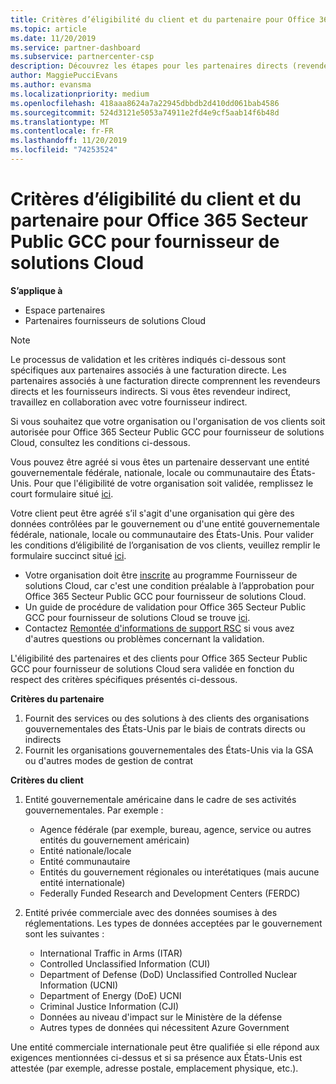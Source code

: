 ```yaml
---
title: Critères d’éligibilité du client et du partenaire pour Office 365 Secteur Public GCC | Espace partenaires
ms.topic: article
ms.date: 11/20/2019
ms.service: partner-dashboard
ms.subservice: partnercenter-csp
description: Découvrez les étapes pour les partenaires directs (revendeurs directs, fournisseurs indirects) pour valider les partenaires et les clients d’Office 365 Government GCC pour CSP.
author: MaggiePucciEvans
ms.author: evansma
ms.localizationpriority: medium
ms.openlocfilehash: 418aaa8624a7a22945dbbdb2d410dd061bab4586
ms.sourcegitcommit: 524d3121e5053a74911e2fd4e9cf5aab14f6b48d
ms.translationtype: MT
ms.contentlocale: fr-FR
ms.lasthandoff: 11/20/2019
ms.locfileid: "74253524"
---
```

# <a name="office-365-government-gcc-for-csp-partner-and-customer-eligibility-criteria"></a>Critères d’éligibilité du client et du partenaire pour Office 365 Secteur Public GCC pour fournisseur de solutions Cloud

**S’applique à**

-  Espace partenaires
-  Partenaires fournisseurs de solutions Cloud

>[!NOTE]
>Le processus de validation et les critères indiqués ci-dessous sont spécifiques aux partenaires associés à une facturation directe. Les partenaires associés à une facturation directe comprennent les revendeurs directs et les fournisseurs indirects.  Si vous êtes revendeur indirect, travaillez en collaboration avec votre fournisseur indirect. 

Si vous souhaitez que votre organisation ou l'organisation de vos clients soit autorisée pour Office 365 Secteur Public GCC pour fournisseur de solutions Cloud, consultez les conditions ci-dessous.

Vous pouvez être agréé si vous êtes un partenaire desservant une entité gouvernementale fédérale, nationale, locale ou communautaire des États-Unis. Pour que l'éligibilité de votre organisation soit validée, remplissez le court formulaire situé [ici](https://products.office.com/government/eligibility-validation?ReqType=CSPPartner).

Votre client peut être agréé s’il s'agit d'une organisation qui gère des données contrôlées par le gouvernement ou d'une entité gouvernementale fédérale, nationale, locale ou communautaire des États-Unis. Pour valider les conditions d’éligibilité de l’organisation de vos clients, veuillez remplir le formulaire succinct situé [ici](https://products.office.com/government/eligibility-validation?ReqType=CSPCustomer). 

-   Votre organisation doit être [inscrite](https://partnercenter.microsoft.com/partner/cloud-solution-provider) au programme Fournisseur de solutions Cloud, car c'est une condition préalable à l’approbation pour Office 365 Secteur Public GCC pour fournisseur de solutions Cloud.
-   Un guide de procédure de validation pour Office 365 Secteur Public GCC pour fournisseur de solutions Cloud se trouve [ici](https://go.microsoft.com/fwlink/?linkid=2007323).
-   Contactez [Remontée d'informations de support RSC](mailto:usgcce@microsoft.com) si vous avez d'autres questions ou problèmes concernant la validation.

L'éligibilité des partenaires et des clients pour Office 365 Secteur Public GCC pour fournisseur de solutions Cloud sera validée en fonction du respect des critères spécifiques présentés ci-dessous.

**Critères du partenaire**
1.  Fournit des services ou des solutions à des clients des organisations gouvernementales des États-Unis par le biais de contrats directs ou indirects
2.  Fournit les organisations gouvernementales des États-Unis via la GSA ou d'autres modes de gestion de contrat

**Critères du client**
1.  Entité gouvernementale américaine dans le cadre de ses activités gouvernementales. Par exemple :
 
    -  Agence fédérale (par exemple, bureau, agence, service ou autres entités du gouvernement américain)
    -   Entité nationale/locale 
    -   Entité communautaire
    -   Entités du gouvernement régionales ou interétatiques (mais aucune entité internationale)
    -   Federally Funded Research and Development Centers (FERDC)

2.  Entité privée commerciale avec des données soumises à des réglementations. Les types de données acceptées par le gouvernement sont les suivantes : 
    -   International Traffic in Arms (ITAR)
    -   Controlled Unclassified Information (CUI)
    -   Department of Defense (DoD) Unclassified Controlled Nuclear Information (UCNI)
    -   Department of Energy (DoE) UCNI
    -   Criminal Justice Information (CJI)
    -   Données au niveau d'impact sur le Ministère de la défense
    -   Autres types de données qui nécessitent Azure Government

Une entité commerciale internationale peut être qualifiée si elle répond aux exigences mentionnées ci-dessus et si sa présence aux États-Unis est attestée (par exemple, adresse postale, emplacement physique, etc.).


